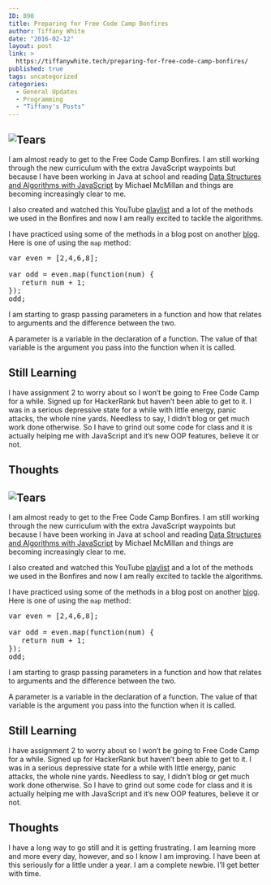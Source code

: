 ```yaml
---
ID: 890
title: Preparing for Free Code Camp Bonfires
author: Tiffany White
date: "2016-02-12"
layout: post
link: >
  https://tiffanywhite.tech/preparing-for-free-code-camp-bonfires/
published: true
tags: uncategorized
categories:
  - General Updates
  - Programming
  - "Tiffany's Posts"
---
```



<h2><img src="https://helloburgh.me/wp-content/uploads/2016/02/Tears.jpeg" alt="Tears" /></h2>
I am almost ready to get to the Free Code Camp Bonfires. I am still working through the new curriculum with the extra JavaScript waypoints but because I have been working in Java at school and reading <a href="http://www.amazon.com/Structures-Algorithms-JavaScript-Michael-McMillan/dp/1449364934">Data Structures and Algorithms with JavaScript</a> by Michael McMillan and things are becoming increasingly clear to me.

I also created and watched this YouTube <a href="https://www.youtube.com/playlist?list=PLyBGKxys5xmeOTt1280DfSlM1HFhrPn-e">playlist</a> and a lot of the methods we used in the Bonfires and now I am really excited to tackle the algorithms.

I have practiced using some of the methods in a blog post on another <a href="https://twhite96.github.io/array-methods-in-JavaScript/" target="_blank">blog</a>. Here is one of using the <code>map</code> method:

<pre class="lang:javascript decode:1 " >
var even = [2,4,6,8];

var odd = even.map(function(num) {
   return num + 1;
});
odd;
</pre>

I am starting to grasp passing parameters in a function and how that relates to arguments and the difference between the two.

A parameter is a variable in the declaration of a function. The value of that variable is the argument you pass into the function when it is called.
<h2>Still Learning</h2>
I have assignment 2 to worry about so I won’t be going to Free Code Camp for a while. Signed up for HackerRank but haven’t been able to get to it. I was in a serious depressive state for a while with little energy, panic attacks, the whole nine yards. Needless to say, I didn’t blog or get much work done otherwise. So I have to grind out some code for class and it is actually helping me with JavaScript and it’s new OOP features, believe it or not.
<h2>Thoughts</h2>



<h2><img src="https://helloburgh.me/wp-content/uploads/2016/02/Tears.jpeg" alt="Tears" /></h2>
I am almost ready to get to the Free Code Camp Bonfires. I am still working through the new curriculum with the extra JavaScript waypoints but because I have been working in Java at school and reading <a href="http://www.amazon.com/Structures-Algorithms-JavaScript-Michael-McMillan/dp/1449364934">Data Structures and Algorithms with JavaScript</a> by Michael McMillan and things are becoming increasingly clear to me.

I also created and watched this YouTube <a href="https://www.youtube.com/playlist?list=PLyBGKxys5xmeOTt1280DfSlM1HFhrPn-e">playlist</a> and a lot of the methods we used in the Bonfires and now I am really excited to tackle the algorithms.

I have practiced using some of the methods in a blog post on another <a href="https://twhite96.github.io/array-methods-in-JavaScript/" target="_blank">blog</a>. Here is one of using the <code>map</code> method:

<pre class="lang:javascript decode:1 " >
var even = [2,4,6,8];

var odd = even.map(function(num) {
   return num + 1;
});
odd;
</pre>

I am starting to grasp passing parameters in a function and how that relates to arguments and the difference between the two.

A parameter is a variable in the declaration of a function. The value of that variable is the argument you pass into the function when it is called.
<h2>Still Learning</h2>
I have assignment 2 to worry about so I won’t be going to Free Code Camp for a while. Signed up for HackerRank but haven’t been able to get to it. I was in a serious depressive state for a while with little energy, panic attacks, the whole nine yards. Needless to say, I didn’t blog or get much work done otherwise. So I have to grind out some code for class and it is actually helping me with JavaScript and it’s new OOP features, believe it or not.
<h2>Thoughts</h2>




I have a long way to go still and it is getting frustrating. I am learning more and more every day, however, and so I know I am improving. I have been at this seriously for a little under a year. I am a complete newbie. I’ll get better with time.